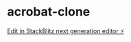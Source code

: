 # acrobat-clone

[Edit in StackBlitz next generation editor ⚡️](https://stackblitz.com/~/github.com/babually/acrobat-clone)